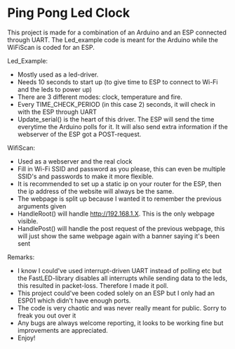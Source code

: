 # Ping Pong Led Clock
This project is made for a combination of an Arduino and an ESP connected through UART.
The Led_example code is meant for the Arduino while the WiFiScan is coded for an ESP. 


Led_Example:
* Mostly used as a led-driver.
* Needs 10 seconds to start up (to give time to ESP to connect to Wi-Fi and the leds to power up)
* There are 3 different modes: clock, temperature and fire.
* Every TIME_CHECK_PERIOD (in this case 2) seconds, it will check in with the ESP through UART
* Update_serial() is the heart of this driver. The ESP will send the time everytime the Arduino polls for it. It will also send extra information if the webserver of the ESP got a POST-request. 

WifiScan:
* Used as a webserver and the real clock
* Fill in Wi-Fi SSID and password as you please, this can even be multiple SSID's and passwords to make it more flexible.
* It is recommended to set up a static ip on your router for the ESP, then the ip address of the website will always be the same.
* The webpage is split up because I wanted it to remember the previous arguments given
* HandleRoot() will handle http://192.168.1.X. This is the only webpage visible.
* HandlePost() will handle the post request of the previous webpage, this will just show the same webpage again with a banner saying it's been sent

Remarks:
* I know I could've used interrupt-driven UART instead of polling etc but the FastLED-library disables all interrupts while sending data to the leds, this resulted in packet-loss. Therefore I made it poll.
* This project could've been coded solely on an ESP but I only had an ESP01 which didn't have enough ports.
* The code is very chaotic and was never really meant for public. Sorry to freak you out over it
* Any bugs are always welcome reporting, it looks to be working fine but improvements are appreciated.
* Enjoy!
